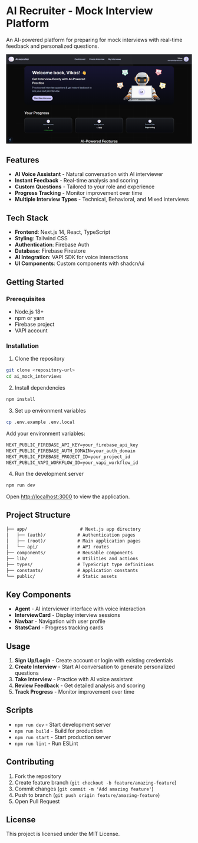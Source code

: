 # AI Recruiter - Mock Interview Platform

An AI-powered platform for preparing for mock interviews with real-time feedback and personalized questions.

![Screenshot](https://github.com/VIKASRAPARTHI/Ai-Mock-Interviews-Platform/blob/main/public/Screenshot.png?raw=true)

## Features

- **AI Voice Assistant** - Natural conversation with AI interviewer
- **Instant Feedback** - Real-time analysis and scoring
- **Custom Questions** - Tailored to your role and experience
- **Progress Tracking** - Monitor improvement over time
- **Multiple Interview Types** - Technical, Behavioral, and Mixed interviews

## Tech Stack

- **Frontend**: Next.js 14, React, TypeScript
- **Styling**: Tailwind CSS
- **Authentication**: Firebase Auth
- **Database**: Firebase Firestore
- **AI Integration**: VAPI SDK for voice interactions
- **UI Components**: Custom components with shadcn/ui

## Getting Started

### Prerequisites

- Node.js 18+
- npm or yarn
- Firebase project
- VAPI account

### Installation

1. Clone the repository

```bash
git clone <repository-url>
cd ai_mock_interviews
```

2. Install dependencies

```bash
npm install
```

3. Set up environment variables

```bash
cp .env.example .env.local
```

Add your environment variables:

```
NEXT_PUBLIC_FIREBASE_API_KEY=your_firebase_api_key
NEXT_PUBLIC_FIREBASE_AUTH_DOMAIN=your_auth_domain
NEXT_PUBLIC_FIREBASE_PROJECT_ID=your_project_id
NEXT_PUBLIC_VAPI_WORKFLOW_ID=your_vapi_workflow_id
```

4. Run the development server

```bash
npm run dev
```

Open [http://localhost:3000](http://localhost:3000) to view the application.

## Project Structure

```
├── app/                    # Next.js app directory
│   ├── (auth)/            # Authentication pages
│   ├── (root)/            # Main application pages
│   └── api/               # API routes
├── components/            # Reusable components
├── lib/                   # Utilities and actions
├── types/                 # TypeScript type definitions
├── constants/             # Application constants
└── public/                # Static assets
```

## Key Components

- **Agent** - AI interviewer interface with voice interaction
- **InterviewCard** - Display interview sessions
- **Navbar** - Navigation with user profile
- **StatsCard** - Progress tracking cards

## Usage

1. **Sign Up/Login** - Create account or login with existing credentials
2. **Create Interview** - Start AI conversation to generate personalized questions
3. **Take Interview** - Practice with AI voice assistant
4. **Review Feedback** - Get detailed analysis and scoring
5. **Track Progress** - Monitor improvement over time

## Scripts

- `npm run dev` - Start development server
- `npm run build` - Build for production
- `npm run start` - Start production server
- `npm run lint` - Run ESLint

## Contributing

1. Fork the repository
2. Create feature branch (`git checkout -b feature/amazing-feature`)
3. Commit changes (`git commit -m 'Add amazing feature'`)
4. Push to branch (`git push origin feature/amazing-feature`)
5. Open Pull Request

## License

This project is licensed under the MIT License.
